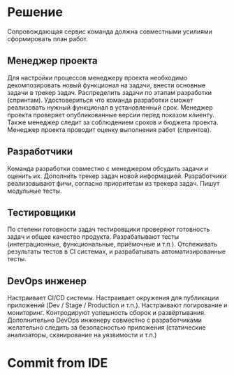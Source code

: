 # Решение
Сопровождающая сервис команда должна совместными усилиями сформировать план работ. 

## Менеджер проекта
Для настройки процессов менеджеру проекта необходимо декомпозировать новый функционал на задачи, внести основные задачи в трекер задач. 
Распределить задачи по этапам разработки (спринтам).
Удостовериться что команда разработки сможет реализовать нужный функционал в установленный срок.
Менеджер проекта проверяет опубликованные версии перед показом клиенту. Также менеджер следит за соблюдением сроков и бюджета проекта.
Менеджер проекта проводит оценку выполнения работ (спринтов).

## Разработчики
Команда разработки совместно с менеджером обсудить задачи и оценить их. Дополнить трекер задач новой информацией.
Разработчики реализовывают фичи, согласно приоритетам из трекера задач. Пишут модульные тесты. 

## Тестировщики
По степени готовности задач тестировщики проверяют готовность задач и общее качество продукта.
Разрабатывают тесты (интеграционные, функциональные, приёмочные и т.п.). Отслеживать результаты тестов в CI системах, и разрабатывать автоматизированные тесты.

## DevOps инженер
Настраивает CI/CD системы. Настраивает окружения для публикации приложений (Dev / Stage / Production и т.п.).
Настраивают логирование и мониторинг. Контродируют успешность сборок и развёртывания. 
Дополнительно DevOps инженеру совместно с разработчиками желательно следить за безопасностью приложения (статические анализаторы, сканирование на уязвимости и т.п.) 

# Commit from IDE